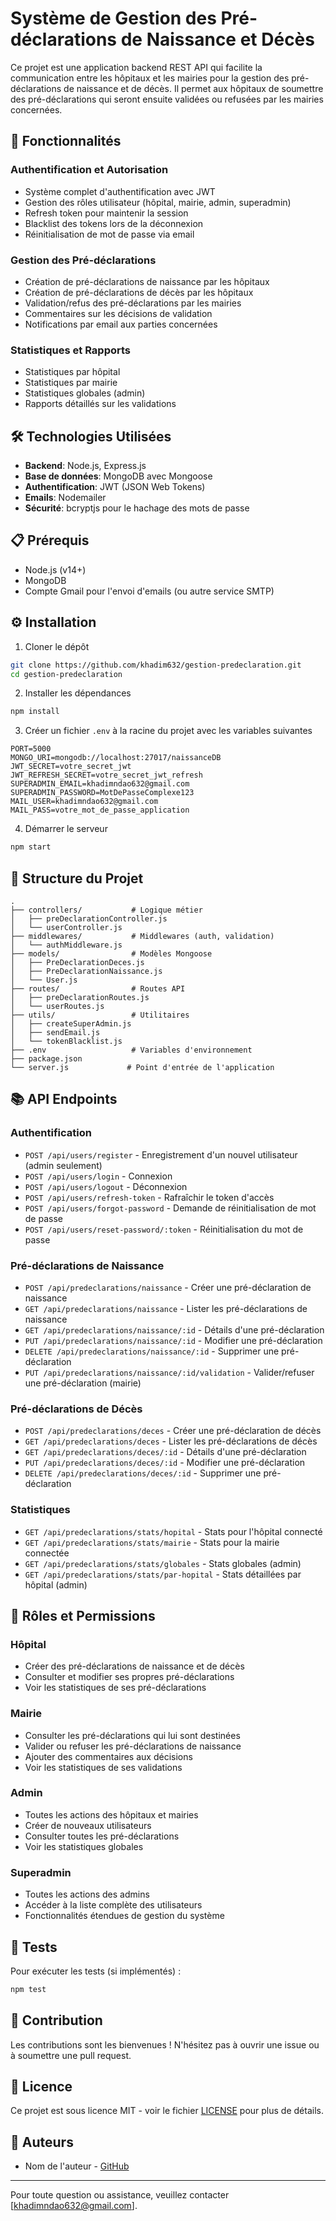 # Système de Gestion des Pré-déclarations de Naissance et Décès

Ce projet est une application backend REST API qui facilite la communication entre les hôpitaux et les mairies pour la gestion des pré-déclarations de naissance et de décès. Il permet aux hôpitaux de soumettre des pré-déclarations qui seront ensuite validées ou refusées par les mairies concernées.

## 🌟 Fonctionnalités

### Authentification et Autorisation
- Système complet d'authentification avec JWT
- Gestion des rôles utilisateur (hôpital, mairie, admin, superadmin)
- Refresh token pour maintenir la session
- Blacklist des tokens lors de la déconnexion
- Réinitialisation de mot de passe via email

### Gestion des Pré-déclarations
- Création de pré-déclarations de naissance par les hôpitaux
- Création de pré-déclarations de décès par les hôpitaux
- Validation/refus des pré-déclarations par les mairies
- Commentaires sur les décisions de validation
- Notifications par email aux parties concernées

### Statistiques et Rapports
- Statistiques par hôpital
- Statistiques par mairie
- Statistiques globales (admin)
- Rapports détaillés sur les validations

## 🛠️ Technologies Utilisées

- **Backend**: Node.js, Express.js
- **Base de données**: MongoDB avec Mongoose
- **Authentification**: JWT (JSON Web Tokens)
- **Emails**: Nodemailer
- **Sécurité**: bcryptjs pour le hachage des mots de passe

## 📋 Prérequis

- Node.js (v14+)
- MongoDB
- Compte Gmail pour l'envoi d'emails (ou autre service SMTP)

## ⚙️ Installation

1. Cloner le dépôt
```bash
git clone https://github.com/khadim632/gestion-predeclaration.git
cd gestion-predeclaration
```

2. Installer les dépendances
```bash
npm install
```

3. Créer un fichier `.env` à la racine du projet avec les variables suivantes
```
PORT=5000
MONGO_URI=mongodb://localhost:27017/naissanceDB
JWT_SECRET=votre_secret_jwt
JWT_REFRESH_SECRET=votre_secret_jwt_refresh
SUPERADMIN_EMAIL=khadimndao632@gmail.com
SUPERADMIN_PASSWORD=MotDePasseComplexe123
MAIL_USER=khadimndao632@gmail.com
MAIL_PASS=votre_mot_de_passe_application
```

4. Démarrer le serveur
```bash
npm start
```

## 🚀 Structure du Projet

```
.
├── controllers/           # Logique métier
│   ├── preDeclarationController.js
│   └── userController.js
├── middlewares/           # Middlewares (auth, validation)
│   └── authMiddleware.js
├── models/                # Modèles Mongoose
│   ├── PreDeclarationDeces.js
│   ├── PreDeclarationNaissance.js
│   └── User.js
├── routes/                # Routes API
│   ├── preDeclarationRoutes.js
│   └── userRoutes.js
├── utils/                 # Utilitaires
│   ├── createSuperAdmin.js
│   ├── sendEmail.js
│   └── tokenBlacklist.js
├── .env                   # Variables d'environnement
├── package.json
└── server.js             # Point d'entrée de l'application
```

## 📚 API Endpoints

### Authentification
- `POST /api/users/register` - Enregistrement d'un nouvel utilisateur (admin seulement)
- `POST /api/users/login` - Connexion
- `POST /api/users/logout` - Déconnexion
- `POST /api/users/refresh-token` - Rafraîchir le token d'accès
- `POST /api/users/forgot-password` - Demande de réinitialisation de mot de passe
- `POST /api/users/reset-password/:token` - Réinitialisation du mot de passe

### Pré-déclarations de Naissance
- `POST /api/predeclarations/naissance` - Créer une pré-déclaration de naissance
- `GET /api/predeclarations/naissance` - Lister les pré-déclarations de naissance
- `GET /api/predeclarations/naissance/:id` - Détails d'une pré-déclaration
- `PUT /api/predeclarations/naissance/:id` - Modifier une pré-déclaration
- `DELETE /api/predeclarations/naissance/:id` - Supprimer une pré-déclaration
- `PUT /api/predeclarations/naissance/:id/validation` - Valider/refuser une pré-déclaration (mairie)

### Pré-déclarations de Décès
- `POST /api/predeclarations/deces` - Créer une pré-déclaration de décès
- `GET /api/predeclarations/deces` - Lister les pré-déclarations de décès
- `GET /api/predeclarations/deces/:id` - Détails d'une pré-déclaration
- `PUT /api/predeclarations/deces/:id` - Modifier une pré-déclaration
- `DELETE /api/predeclarations/deces/:id` - Supprimer une pré-déclaration

### Statistiques
- `GET /api/predeclarations/stats/hopital` - Stats pour l'hôpital connecté
- `GET /api/predeclarations/stats/mairie` - Stats pour la mairie connectée
- `GET /api/predeclarations/stats/globales` - Stats globales (admin)
- `GET /api/predeclarations/stats/par-hopital` - Stats détaillées par hôpital (admin)

## 🔐 Rôles et Permissions

### Hôpital
- Créer des pré-déclarations de naissance et de décès
- Consulter et modifier ses propres pré-déclarations
- Voir les statistiques de ses pré-déclarations

### Mairie
- Consulter les pré-déclarations qui lui sont destinées
- Valider ou refuser les pré-déclarations de naissance
- Ajouter des commentaires aux décisions
- Voir les statistiques de ses validations

### Admin
- Toutes les actions des hôpitaux et mairies
- Créer de nouveaux utilisateurs
- Consulter toutes les pré-déclarations
- Voir les statistiques globales

### Superadmin
- Toutes les actions des admins
- Accéder à la liste complète des utilisateurs
- Fonctionnalités étendues de gestion du système

## 🧪 Tests

Pour exécuter les tests (si implémentés) :
```bash
npm test
```

## 🤝 Contribution

Les contributions sont les bienvenues ! N'hésitez pas à ouvrir une issue ou à soumettre une pull request.

## 📄 Licence

Ce projet est sous licence MIT - voir le fichier [LICENSE](LICENSE) pour plus de détails.

## 👥 Auteurs

- Nom de l'auteur - [GitHub](https://github.com/khadim632)

---

Pour toute question ou assistance, veuillez contacter [khadimndao632@gmail.com].